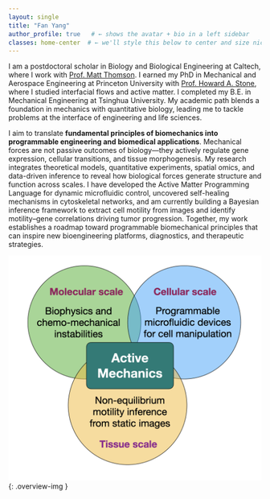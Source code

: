 ```yaml
---
layout: single
title: "Fan Yang"
author_profile: true   # ← shows the avatar + bio in a left sidebar
classes: home-center  # ← we'll style this below to center and size nicely
---
```


I am a postdoctoral scholar in Biology and Biological Engineering at Caltech, where I work with [Prof. Matt Thomson](https://thomsonlab.caltech.edu/). 
I earned my PhD in Mechanical and Aerospace Engineering at Princeton University with [Prof. Howard A. Stone](https://stonelab.princeton.edu/), where I studied 
interfacial flows and active matter. I completed my B.E. in Mechanical Engineering at Tsinghua University. 
My academic path blends a foundation in mechanics with quantitative biology, leading me to tackle problems 
at the interface of engineering and life sciences.

I aim to translate **fundamental principles of biomechanics into programmable engineering and biomedical applications**.
Mechanical forces are not passive outcomes of biology—they actively regulate gene expression, cellular transitions, and tissue morphogenesis.
My research integrates theoretical models, quantitative experiments, spatial omics, and data-driven inference to reveal how biological forces generate structure and function across scales.
I have developed the Active Matter Programming Language for dynamic microfluidic control, uncovered self-healing mechanisms in cytoskeletal networks, and am currently building a Bayesian 
inference framework to extract cell motility from images and identify motility–gene correlations driving tumor progression.
Together, my work establishes a roadmap toward programmable biomechanical principles that can inspire new bioengineering platforms, diagnostics, and therapeutic strategies.

![My research overview](/assets/img/overview.png){: .overview-img }